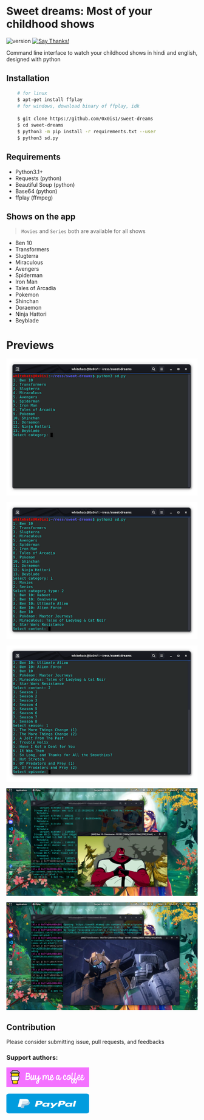 # Sweet dreams: Most of your childhood shows

![version](https://img.shields.io/badge/version-v0.0.1-green)
[![Say Thanks!](https://img.shields.io/badge/Say%20Thanks-!-1EAEDB.svg)](https://saythanks.io/to/0x0is1)

Command line interface to watch your childhood shows in hindi and english, designed with python

## Installation

```sh
    # for linux
    $ apt-get install ffplay
    # for windows, download binary of ffplay, idk

    $ git clone https://github.com/0x0is1/sweet-dreams
    $ cd sweet-dreams
    $ python3 -m pip install -r requirements.txt --user
    $ python3 sd.py
```

## Requirements
* Python3.1+
* Requests (python)
* Beautiful Soup (python)
* Base64 (python)
* ffplay (ffmpeg)

## Shows on the app

> `Movies` and `Series` both are available for all shows

* Ben 10
* Transformers
* Slugterra
* Miraculous
* Avengers
* Spiderman
* Iron Man
* Tales of Arcadia
* Pokemon
* Shinchan
* Doraemon
* Ninja Hattori
* Beyblade

# Previews

![preview-2](./previews/preview1.png)

![preview-2](./previews/preview2.png)

![preview-3](./previews/preview3.png)

![preview-4](./previews/preview4.png)

![preview-5](./previews/preview5.png)

## Contribution
Please consider submitting issue, pull requests, and feedbacks

### **Support authors**:

[![Donate](https://raw.githubusercontent.com/0x0is1/inproject-asset-container/master//default-pink.png)](https://www.buymeacoffee.com/6dciIwk)

[![Donate](https://raw.githubusercontent.com/0x0is1/inproject-asset-container/master//-460.png)](https://paypal.me/0x0is1?locale.x=en_GB)
